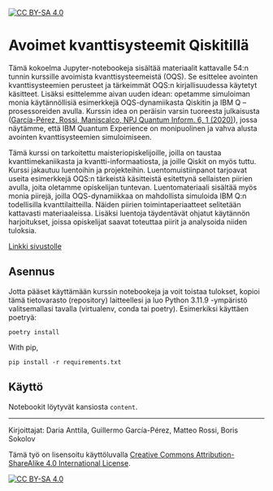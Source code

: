 [![CC BY-SA 4.0][cc-by-sa-shield]][cc-by-sa]

# Avoimet kvanttisysteemit Qiskitillä
Tämä kokoelma Jupyter-notebookeja sisältää materiaalit kattavalle 54:n tunnin kurssille avoimista kvanttisysteemeistä (OQS). Se esittelee avointen kvanttisysteemien perusteet ja tärkeimmät OQS:n kirjallisuudessa käytetyt käsitteet. Lisäksi esittelemme aivan uuden idean: opetamme simuloiman monia käytännöllisiä esimerkkejä OQS-dynamiikasta Qiskitin ja IBM Q –prosessoreiden avulla. Kurssin idea on peräisin varsin tuoreesta julkaisusta ([García-Pérez, Rossi, Maniscalco, NPJ Quantum Inform. 6, 1 (2020)](https://www.nature.com/articles/s41534-019-0235-y)), jossa näytämme, että IBM Quantum Experience on monipuolinen ja vahva alusta avointen kvanttisysteemien simuloimiseen.  

Tämä kurssi on tarkoitettu maisteriopiskelijoille, joilla on taustaa kvanttimekaniikasta ja kvantti-informaatiosta, ja joille Qiskit on myös tuttu. Kurssi jakautuu luentoihin ja projekteihin. Luentomuistiinpanot tarjoavat useita esimerkkejä OQS:n tärkeistä käsitteistä esitettynä sellaisten piirien avulla, joita oletamme opiskelijan tuntevan. Luentomateriaali sisältää myös monia piirejä, joilla OQS-dynamiikkaa on mahdollista simuloida IBM Q:n todellisilla kvanttilaitteilla. Näiden piirien toimintaperiaatteet selitetään kattavasti materiaaleissa. Lisäksi luentoja täydentävät ohjatut käytännön harjoitukset, joissa opiskelijat saavat toteuttaa piirit ja analysoida niiden tuloksia. 

[Linkki sivustolle](https://qplaylearn.github.io/oqs-jupyterbook)

## Asennus
Jotta pääset käyttämään kurssin notebookeja ja voit toistaa tulokset, kopioi tämä tietovarasto (repository) laitteellesi ja luo Python 3.11.9 -ympäristö valitsemallasi tavalla (virtualenv, conda tai poetry). Esimerkiksi käyttäen poetryä: 

```shell
poetry install
```

With pip,

```shell
pip install -r requirements.txt
```

## Käyttö

Notebookit löytyvät kansiosta `content`. 

----

Kirjoittajat: Daria Anttila, Guillermo García-Pérez, Matteo Rossi, Boris Sokolov


Tämä työ on lisensoitu käyttöluvalla  [Creative Commons Attribution-ShareAlike 4.0
International License][cc-by-sa].

[![CC BY-SA 4.0][cc-by-sa-image]][cc-by-sa]

[cc-by-sa]: http://creativecommons.org/licenses/by-sa/4.0/
[cc-by-sa-image]: https://licensebuttons.net/l/by-sa/4.0/88x31.png
[cc-by-sa-shield]: https://img.shields.io/badge/License-CC%20BY--SA%204.0-lightgrey.svg
